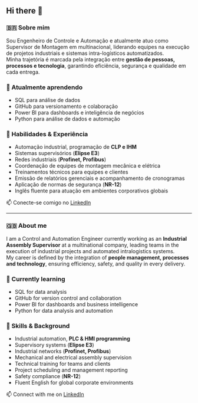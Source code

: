 ## Hi there 👋

### 🇧🇷 Sobre mim
Sou Engenheiro de Controle e Automação e atualmente atuo como Supervisor de Montagem em multinacional, 
liderando equipes na execução de projetos industriais e sistemas intra-logísticos automatizados.  
Minha trajetória é marcada pela integração entre **gestão de pessoas, processos e tecnologia**, 
garantindo eficiência, segurança e qualidade em cada entrega.  

### 🌱 Atualmente aprendendo
- SQL para análise de dados  
- GitHub para versionamento e colaboração  
- Power BI para dashboards e inteligência de negócios  
- Python para análise de dados e automação  

### 🔧 Habilidades & Experiência
- Automação industrial, programação de **CLP e IHM**  
- Sistemas supervisórios (**Elipse E3**)  
- Redes industriais (**Profinet, Profibus**)  
- Coordenação de equipes de montagem mecânica e elétrica  
- Treinamentos técnicos para equipes e clientes  
- Emissão de relatórios gerenciais e acompanhamento de cronogramas  
- Aplicação de normas de segurança (**NR-12**)  
- Inglês fluente para atuação em ambientes corporativos globais  

📫 Conecte-se comigo no [LinkedIn](https://www.linkedin.com/in/igordias97/)  

---

### 🇬🇧 About me
I am a Control and Automation Engineer currently working as an **Industrial Assembly Supervisor** at a multinational company, 
leading teams in the execution of industrial projects and automated intralogistics systems.  
My career is defined by the integration of **people management, processes and technology**, 
ensuring efficiency, safety, and quality in every delivery.  

### 🌱 Currently learning
- SQL for data analysis  
- GitHub for version control and collaboration  
- Power BI for dashboards and business intelligence  
- Python for data analysis and automation  

### 🔧 Skills & Background
- Industrial automation, **PLC & HMI programming**  
- Supervisory systems (**Elipse E3**)  
- Industrial networks (**Profinet, Profibus**)  
- Mechanical and electrical assembly supervision  
- Technical training for teams and clients  
- Project scheduling and management reporting  
- Safety compliance (**NR-12**)  
- Fluent English for global corporate environments  

📫 Connect with me on [LinkedIn](https://www.linkedin.com/in/igordias97/) 
